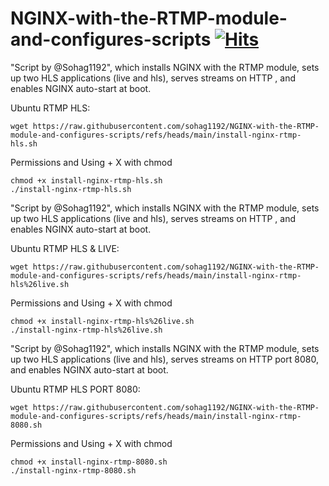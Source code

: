 # NGINX-with-the-RTMP-module-and-configures-scripts   [![Hits](https://hits.sh/github.com/sohag1192/NGINX-with-the-RTMP-module-and-configures-scripts.svg?view=today-total&style=for-the-badge&color=ff1885&labelColor=fe7d37)](https://hits.sh/github.com/sohag1192/NGINX-with-the-RTMP-module-and-configures-scripts/)

"Script by @Sohag1192", which installs NGINX with the RTMP module, sets up two HLS applications (live and hls), serves streams on HTTP , and enables NGINX auto-start at boot.
   
Ubuntu RTMP HLS:
   
    wget https://raw.githubusercontent.com/sohag1192/NGINX-with-the-RTMP-module-and-configures-scripts/refs/heads/main/install-nginx-rtmp-hls.sh
    
Permissions and Using + X with chmod

    chmod +x install-nginx-rtmp-hls.sh
    ./install-nginx-rtmp-hls.sh
    
    
"Script by @Sohag1192", which installs NGINX with the RTMP module, sets up two HLS applications (live and hls), serves streams on HTTP , and enables NGINX auto-start at boot.

Ubuntu RTMP HLS & LIVE:
   
    wget https://raw.githubusercontent.com/sohag1192/NGINX-with-the-RTMP-module-and-configures-scripts/refs/heads/main/install-nginx-rtmp-hls%26live.sh
    
Permissions and Using + X with chmod

    chmod +x install-nginx-rtmp-hls%26live.sh
    ./install-nginx-rtmp-hls%26live.sh
    
  "Script by @Sohag1192", which installs NGINX with the RTMP module, sets up two HLS applications (live and hls), serves streams on HTTP port 8080, and enables NGINX auto-start at boot.
   
   Ubuntu RTMP HLS PORT 8080:
   
    wget https://raw.githubusercontent.com/sohag1192/NGINX-with-the-RTMP-module-and-configures-scripts/refs/heads/main/install-nginx-rtmp-8080.sh
    
Permissions and Using + X with chmod

    chmod +x install-nginx-rtmp-8080.sh
    ./install-nginx-rtmp-8080.sh
